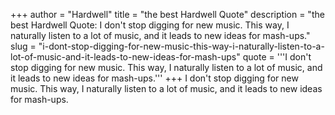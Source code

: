 +++
author = "Hardwell"
title = "the best Hardwell Quote"
description = "the best Hardwell Quote: I don't stop digging for new music. This way, I naturally listen to a lot of music, and it leads to new ideas for mash-ups."
slug = "i-dont-stop-digging-for-new-music-this-way-i-naturally-listen-to-a-lot-of-music-and-it-leads-to-new-ideas-for-mash-ups"
quote = '''I don't stop digging for new music. This way, I naturally listen to a lot of music, and it leads to new ideas for mash-ups.'''
+++
I don't stop digging for new music. This way, I naturally listen to a lot of music, and it leads to new ideas for mash-ups.

